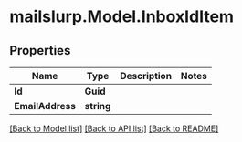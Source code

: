 # mailslurp.Model.InboxIdItem
## Properties

Name | Type | Description | Notes
------------ | ------------- | ------------- | -------------
**Id** | **Guid** |  | 
**EmailAddress** | **string** |  | 

[[Back to Model list]](../README#documentation-for-models) [[Back to API list]](../README#documentation-for-api-endpoints) [[Back to README]](../README)

